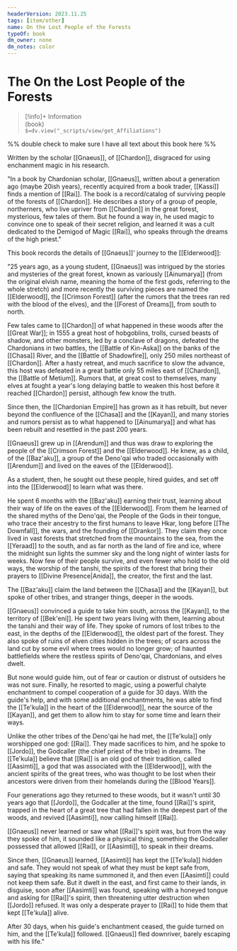 ```yaml
---
headerVersion: 2023.11.25
tags: [item/other]
name: On the Lost People of the Forests
typeOf: book
dm_owner: none
dm_notes: color
---
```

# The On the Lost People of the Forests
>[!info]+ Information  
> (book)  
> `$=dv.view("_scripts/view/get_Affiliations")`

%% double check to make sure I have all  text about this book here %%

Written by the scholar [[Gnaeus]], of [[Chardon]], disgraced for using enchanment magic in his research. 

"In a book by Chardonian scholar, [[Gnaeus]], written about a generation ago (maybe 20ish years), recently acquired from a book trader, [[Kassi]] finds a mention of [[Rai]]. The book is a record/catalog of surviving people of the forests of [[Chardon]]. He describes a story of a group of people, northerners, who live upriver from [[Chardon]] in the great forest, mysterious, few tales of them. But he found a way in, he used magic to convince one to speak of their secret religion, and learned it was a cult dedicated to the Demigod of Magic [[Rai]], who speaks through the dreams of the high priest."

This book records the details of [[Gnaeus]]' journey to the [[Elderwood]]: 

"25 years ago, as a young student, [[Gnaeus]] was intrigued by the stories and mysteries of the great forest, known as variously [[Ainumarya]] (from the original elvish name, meaning the home of the first gods, referring to the whole stretch) and more recently the surviving pieces are named the [[Elderwood]], the [[Crimson Forest]] (after the rumors that the trees ran red with the blood of the elves), and the [[Forest of Dreams]], from south to north.

Few tales came to [[Chardon]] of what happened in these woods after the [[Great War]]; in 1555 a great host of hobgoblins, trolls, cursed beasts of shadow, and other monsters, led by a conclave of dragons, defeated the Chardonians in two battles, the [[Battle of Kin-Aska]] on the banks of the [[Chasa]] River, and the [[Battle of Shadowfire]], only 250 miles northeast of [[Chardon]]. After a hasty retreat, and much sacrifice to slow the advance, this host was defeated in a great battle only 55 miles east of [[Chardon]], the [[Battle of Metium]]. Rumors that, at great cost to themselves, many elves at fought a year's long delaying battle to weaken this host before it reached [[Chardon]] persist, although few know the truth.

Since then, the [[Chardonian Empire]] has grown as it has rebuilt, but never beyond the confluence of the [[Chasa]] and the [[Kayan]], and many stories and rumors persist as to what happened to [[Ainumarya]] and what has been rebuilt and resettled in the past 200 years.

[[Gnaeus]] grew up in [[Arendum]] and thus was draw to exploring the people of the [[Crimson Forest]] and the [[Elderwood]]. He knew, as a child, of the [[Baz'aku]], a group of the Deno'qai who traded occasionally with [[Arendum]] and lived on the eaves of the [[Elderwood]].

As a student, then, he sought out these people, hired guides, and set off into the [[Elderwood]] to learn what was there.

He spent 6 months with the [[Baz'aku]] earning their trust, learning about their way of life on the eaves of the [[Elderwood]]. From them he learned of the shared myths of the Deno'qai, the People of the Gods in their tongue, who trace their ancestry to the first humans to leave Hkar, long before [[The Downfall]], the wars, and the founding of [[Drankor]]. They claim they once lived in vast forests that stretched from the mountains to the sea, from the [[Yeraad]] to the south, and as far north as the land of fire and ice, where the midnight sun lights the summer sky and the long night of winter lasts for weeks. Now few of their people survive, and even fewer who hold to the old ways, the worship of the tanshi, the spirits of the forest that bring their prayers to [[Divine Presence|Anida]], the creator, the first and the last.

The [[Baz'aku]] claim the land between the [[Chasa]] and the [[Kayan]], but spoke of other tribes, and stranger things, deeper in the woods.

[[Gnaeus]] convinced a guide to take him south, across the [[Kayan]], to the territory of [[Bek'eni]]. He spent two years living with them, learning about the tanshi and their way of life. They spoke of rumors of lost tribes to the east, in the depths of the [[Elderwood]], the oldest part of the forest. They also spoke of ruins of elven cities hidden in the trees; of scars across the land cut by some evil where trees would no longer grow; of haunted battlefields where the restless spirits of Deno'qai, Chardonians, and elves dwelt.

But none would guide him, out of fear or caution or distrust of outsiders he was not sure. Finally, he resorted to magic, using a powerful chalyte enchantment to compel cooperation of a guide for 30 days. With the guide's help, and with some additional enchantments, he was able to find the [[Te'kula]] in the heart of the [[Elderwood]], near the source of the [[Kayan]], and get them to allow him to stay for some time and learn their ways.

Unlike the other tribes of the Deno'qai he had met, the [[Te'kula]] only worshipped one god: [[Rai]]. They made sacrifices to him, and he spoke to [[Jordo]], the Godcaller (the chief priest of the tribe) in dreams. The [[Te'kula]] believe that [[Rai]] is an old god of their tradition, called [[Aasimti]], a god that was associated with the [[Elderwood]], with the ancient spirits of the great trees, who was thought to be lost when their ancestors were driven from their homelands during the [[Blood Years]].

Four generations ago they returned to these woods, but it wasn't until 30 years ago that [[Jordo]], the Godcaller at the time, found [[Rai]]'s spirit, trapped in the heart of a great tree that had fallen in the deepest part of the woods, and revived [[Aasimti]], now calling himself [[Rai]].

[[Gnaeus]] never learned or saw what [[Rai]]'s spirit was, but from the way they spoke of him, it sounded like a physical thing, something the Godcaller possessed that allowed [[Rai]], or [[Aasimti]], to speak in their dreams.

Since then, [[Gnaeus]] learned, [[Aasimti]] has kept the [[Te'kula]] hidden and safe. They would not speak of what they must be kept safe from, saying that speaking its name summoned it, and then even [[Aasimti]] could not keep them safe. But it dwelt in the east, and first came to their lands, in disguise, soon after [[Aasimti]] was found, speaking with a honeyed tongue and asking for [[Rai]]'s spirit, then threatening utter destruction when [[Jordo]] refused. It was only a desperate prayer to [[Rai]] to hide them that kept [[Te'kula]] alive.

After 30 days, when his guide's enchantment ceased, the guide turned on him, and the [[Te'kula]] followed. [[Gnaeus]] fled downriver, barely escaping with his life."